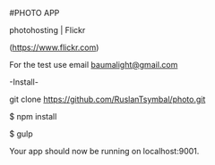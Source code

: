 #PHOTO APP

photohosting | Flickr

(https://www.flickr.com)

For the test use email baumalight@gmail.com


-Install-


git clone  https://github.com/RuslanTsymbal/photo.git

$ npm install

$ gulp

Your app should now be running on localhost:9001.
